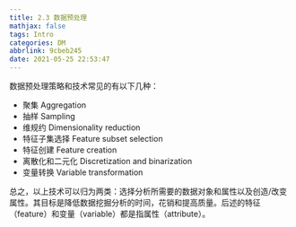 ```yaml
---
title: 2.3 数据预处理
mathjax: false
tags: Intro
categories: DM
abbrlink: 9cbeb245
date: 2021-05-25 22:53:47
---
```


数据预处理策略和技术常见的有以下几种：

- 聚集 Aggregation
- 抽样 Sampling
- 维规约 Dimensionality reduction
- 特征子集选择 Feature subset selection
- 特征创建 Feature creation
- 离散化和二元化 Discretization and binarization
- 变量转换 Variable transformation

总之，以上技术可以归为两类：选择分析所需要的数据对象和属性以及创造/改变属性。其目标是降低数据挖掘分析的时间，花销和提高质量。后述的特征（feature）和变量（variable）都是指属性（attribute）。

